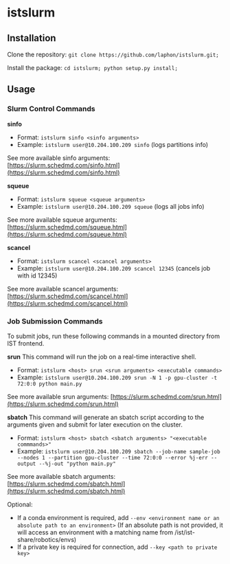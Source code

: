 # istslurm

## Installation

Clone the repository:
``git clone https://github.com/laphon/istslurm.git;``

Install the package:
``cd istslurm; python setup.py install;``

## Usage

### Slurm Control Commands

**sinfo**
- Format: ``istslurm sinfo <sinfo arguments>``
- Example: ``istslurm user@10.204.100.209 sinfo`` (logs partitions info)

See more available sinfo arguments: [https://slurm.schedmd.com/sinfo.html](https://slurm.schedmd.com/sinfo.html)

**squeue**
- Format: ``istslurm squeue <squeue arguments>``
- Example: ``istslurm user@10.204.100.209 squeue`` (logs all jobs info)

See more available squeue arguments: [https://slurm.schedmd.com/squeue.html](https://slurm.schedmd.com/squeue.html)

**scancel**
- Format: ``istslurm scancel <scancel arguments>``
- Example: ``istslurm user@10.204.100.209 scancel 12345`` (cancels job with id 12345)

See more available scancel arguments: [https://slurm.schedmd.com/scancel.html](https://slurm.schedmd.com/scancel.html)

### Job Submission Commands
To submit jobs, run these following commands in a mounted directory from IST frontend.

**srun**
This command will run the job on a real-time interactive shell.

- Format: ``istslurm <host> srun <srun arguments> <executable commands>``
- Example: ``istslurm user@10.204.100.209 srun -N 1 -p gpu-cluster -t 72:0:0 python main.py``

See more available srun arguments: [https://slurm.schedmd.com/srun.html](https://slurm.schedmd.com/srun.html)

**sbatch**
This command will generate an sbatch script according to the arguments given and submit for later execution on the cluster.

- Format: ``istslurm <host> sbatch <sbatch arguments> "<executable commmands>"``
- Example: ``istslurm user@10.204.100.209 sbatch --job-name sample-job --nodes 1 --partition gpu-cluster --time 72:0:0 --error %j-err --output --%j-out "python main.py"``

See more available sbatch arguments: [https://slurm.schedmd.com/sbatch.html](https://slurm.schedmd.com/sbatch.html)

Optional:
- If a conda environment is required, add ``--env <environment name or an absolute path to an environment>`` (If an absolute path is not provided, it will access an environment with a matching name from /ist/ist-share/robotics/envs) 
- If a private key is required for connection, add ``--key <path to private key>``
